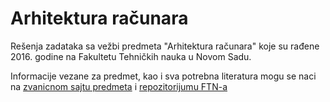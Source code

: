 # Arhitektura računara

Rešenja zadataka sa vežbi predmeta "Arhitektura računara" koje su rađene 2016. godine na Fakultetu Tehničkih nauka u Novom Sadu.

Informacije vezane za predmet, kao i sva potrebna literatura mogu se naci na [zvanicnom sajtu predmeta](http://www.acs.uns.ac.rs/sr/ar) i [repozitorijumu FTN-a](http://www.acs.uns.ac.rs/sr/node/237/911883)
